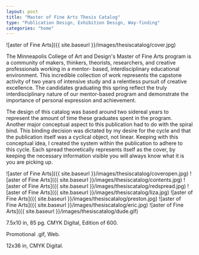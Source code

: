 ```yaml
---
layout: post
title: "Master of Fine Arts Thesis Catalog"
type: "Publication Design, Exhibition Design, Way-finding"
categories: "home"
---
```


![aster of Fine Arts]({{ site.baseurl }}/images/thesiscatalog/cover.jpg)

The Minneapolis College of Art and Design's Master of Fine Arts program is a community of makers, thinkers, theorists, researchers, and creative professionals working in a mentor- based, interdisciplinary educational environment. This incredible collection of work represents the capstone activity of two years of intensive study and a relentless pursuit of creative excellence. The candidates graduating this spring reflect the truly interdisciplinary nature of our mentor-based program and demonstrate the importance of personal expression and achievement.

The design of this catalog was based around two sidereal years to represent the amount of time these graduates spent in the program. Another major conceptual aspect to this publication had to do with the spiral bind. This binding decision was dictated by my desire for the cycle and that the publication itself was a cyclical object, not linear. Keeping with this conceptual idea, I created the system within the publication to adhere to this cycle. Each spread theoretically represents itself as the cover, by keeping the necessary information visible you will always know what it is you are picking up.

![aster of Fine Arts]({{ site.baseurl }}/images/thesiscatalog/coveropen.jpg)
![aster of Fine Arts]({{ site.baseurl }}/images/thesiscatalog/contents.jpg)
![aster of Fine Arts]({{ site.baseurl }}/images/thesiscatalog/redspread.jpg)
![aster of Fine Arts]({{ site.baseurl }}/images/thesiscatalog/liza.jpg)
![aster of Fine Arts]({{ site.baseurl }}/images/thesiscatalog/preston.jpg)
![aster of Fine Arts]({{ site.baseurl }}/images/thesiscatalog/eric.jpg)
![aster of Fine Arts]({{ site.baseurl }}/images/thesiscatalog/dude.gif)

7.5x10 in,  85 pg. CMYK Digital, Edition of 600.

Promotional .gif, Web.

12x36 in, CMYK Digital.
